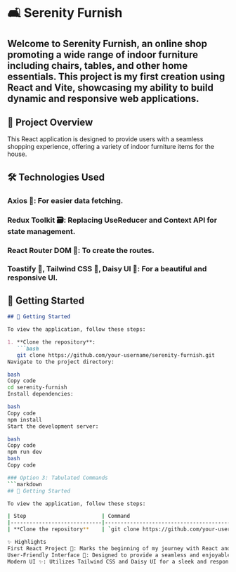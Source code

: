 # 🛋️ Serenity Furnish
## Welcome to Serenity Furnish, an online shop promoting a wide range of indoor furniture including chairs, tables, and other home essentials. This project is my first creation using React and Vite, showcasing my ability to build dynamic and responsive web applications.

## 🌟 Project Overview
This React application is designed to provide users with a seamless shopping experience, offering a variety of indoor furniture items for the house.

## 🛠️ Technologies Used
### Axios 📡: For easier data fetching.
### Redux Toolkit 🗃️: Replacing UseReducer and Context API for state management.
### React Router DOM 🚦: To create the routes.
### Toastify 🎉, Tailwind CSS 💅, Daisy UI 🎨: For a beautiful and responsive UI.


## 🚀 Getting Started



```markdown
## 🚀 Getting Started

To view the application, follow these steps:

1. **Clone the repository**:
   ```bash
   git clone https://github.com/your-username/serenity-furnish.git
Navigate to the project directory:

bash
Copy code
cd serenity-furnish
Install dependencies:

bash
Copy code
npm install
Start the development server:

bash
Copy code
npm run dev
bash
Copy code

### Option 3: Tabulated Commands
```markdown
## 🚀 Getting Started

To view the application, follow these steps:

| Step                        | Command                                          |
|-----------------------------|--------------------------------------------------|
| **Clone the repository**    | `git clone https://github.com/your-username/ser

✨ Highlights
First React Project 🌱: Marks the beginning of my journey with React and Vite.
User-Friendly Interface 🏡: Designed to provide a seamless and enjoyable shopping experience.
Modern UI ✨: Utilizes Tailwind CSS and Daisy UI for a sleek and responsive design.
